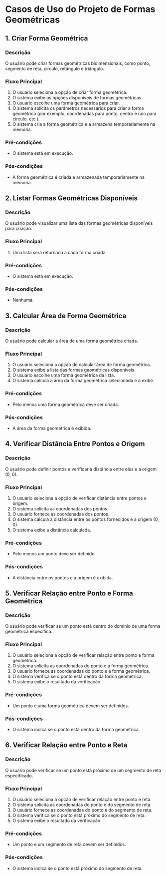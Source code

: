 # Casos de Uso do Projeto de Formas Geométricas

## 1. Criar Forma Geométrica

### Descrição

O usuário pode criar formas geométricas bidimensionais, como ponto, segmento de reta, círculo, retângulo e triângulo.

### Fluxo Principal

1. O usuário seleciona a opção de criar forma geométrica.
2. O sistema exibe as opções disponíveis de formas geométricas.
3. O usuário escolhe uma forma geométrica para criar.
4. O sistema solicita os parâmetros necessários para criar a forma geométrica (por exemplo, coordenadas para ponto, centro e raio para círculo, etc.).
5. O sistema cria a forma geométrica e a armazena temporariamente na memória.

### Pré-condições

- O sistema está em execução.

### Pós-condições

- A forma geométrica é criada e armazenada temporariamente na memória.

## 2. Listar Formas Geométricas Disponíveis

### Descrição

O usuário pode visualizar uma lista das formas geométricas disponíveis para criação.

### Fluxo Principal

1. Uma lista será retornada a cada forma criada.
<!-- 2. O sistema exibe a lista das formas geométricas disponíveis. -->

### Pré-condições

- O sistema está em execução.

### Pós-condições

- Nenhuma.

## 3. Calcular Área de Forma Geométrica

### Descrição

O usuário pode calcular a área de uma forma geométrica criada.

### Fluxo Principal

1. O usuário seleciona a opção de calcular área de forma geométrica.
2. O sistema exibe a lista das formas geométricas disponíveis.
3. O usuário escolhe uma forma geométrica da lista.
4. O sistema calcula a área da forma geométrica selecionada e a exibe.

### Pré-condições

- Pelo menos uma forma geométrica deve ser criada.

### Pós-condições

- A área da forma geométrica é exibida.

## 4. Verificar Distância Entre Pontos e Origem

### Descrição

O usuário pode definir pontos e verificar a distância entre eles e a origem (0, 0).

### Fluxo Principal

1. O usuário seleciona a opção de verificar distância entre pontos e origem.
2. O sistema solicita as coordenadas dos pontos.
3. O usuário fornece as coordenadas dos pontos.
4. O sistema calcula a distância entre os pontos fornecidos e a origem (0, 0).
5. O sistema exibe a distância calculada.

### Pré-condições

- Pelo menos um ponto deve ser definido.

### Pós-condições

- A distância entre os pontos e a origem é exibida.

## 5. Verificar Relação entre Ponto e Forma Geométrica

### Descrição

O usuário pode verificar se um ponto está dentro do domínio de uma forma geométrica específica.

### Fluxo Principal

1. O usuário seleciona a opção de verificar relação entre ponto e forma geométrica.
2. O sistema solicita as coordenadas do ponto e a forma geométrica.
3. O usuário fornece as coordenadas do ponto e a forma geométrica.
4. O sistema verifica se o ponto está dentro da forma geométrica.
5. O sistema exibe o resultado da verificação.

### Pré-condições

- Um ponto e uma forma geométrica devem ser definidos.

### Pós-condições

- O sistema indica se o ponto está dentro da forma geométrica.

## 6. Verificar Relação entre Ponto e Reta

### Descrição

O usuário pode verificar se um ponto está próximo de um segmento de reta especificado.

### Fluxo Principal

1. O usuário seleciona a opção de verificar relação entre ponto e reta.
2. O sistema solicita as coordenadas do ponto e do segmento de reta.
3. O usuário fornece as coordenadas do ponto e do segmento de reta.
4. O sistema verifica se o ponto está próximo do segmento de reta.
5. O sistema exibe o resultado da verificação.

### Pré-condições

- Um ponto e um segmento de reta devem ser definidos.

### Pós-condições

- O sistema indica se o ponto está próximo do segmento de reta.
